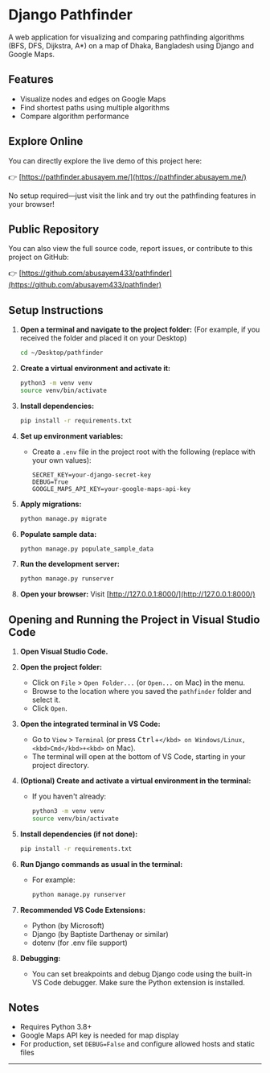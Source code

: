 # Django Pathfinder

A web application for visualizing and comparing pathfinding algorithms (BFS, DFS, Dijkstra, A\*) on a map of Dhaka, Bangladesh using Django and Google Maps.

## Features

- Visualize nodes and edges on Google Maps
- Find shortest paths using multiple algorithms
- Compare algorithm performance

## Explore Online

You can directly explore the live demo of this project here:

👉 [https://pathfinder.abusayem.me/](https://pathfinder.abusayem.me/)

No setup required—just visit the link and try out the pathfinding features in your browser!

## Public Repository

You can also view the full source code, report issues, or contribute to this project on GitHub:

👉 [https://github.com/abusayem433/pathfinder](https://github.com/abusayem433/pathfinder)

## Setup Instructions

1. **Open a terminal and navigate to the project folder:**
   (For example, if you received the folder and placed it on your Desktop)

   ```bash
   cd ~/Desktop/pathfinder
   ```

2. **Create a virtual environment and activate it:**

   ```bash
   python3 -m venv venv
   source venv/bin/activate
   ```

3. **Install dependencies:**

   ```bash
   pip install -r requirements.txt
   ```

4. **Set up environment variables:**

   - Create a `.env` file in the project root with the following (replace with your own values):
     ```env
     SECRET_KEY=your-django-secret-key
     DEBUG=True
     GOOGLE_MAPS_API_KEY=your-google-maps-api-key
     ```

5. **Apply migrations:**

   ```bash
   python manage.py migrate
   ```

6. **Populate sample data:**

   ```bash
   python manage.py populate_sample_data
   ```

7. **Run the development server:**

   ```bash
   python manage.py runserver
   ```

8. **Open your browser:**
   Visit [http://127.0.0.1:8000/](http://127.0.0.1:8000/)

## Opening and Running the Project in Visual Studio Code

1. **Open Visual Studio Code.**

2. **Open the project folder:**

   - Click on `File` > `Open Folder...` (or `Open...` on Mac) in the menu.
   - Browse to the location where you saved the `pathfinder` folder and select it.
   - Click `Open`.

3. **Open the integrated terminal in VS Code:**

   - Go to `View` > `Terminal` (or press <kbd>Ctrl</kbd>+<kbd>`</kbd> on Windows/Linux, <kbd>Cmd</kbd>+<kbd>`</kbd> on Mac).
   - The terminal will open at the bottom of VS Code, starting in your project directory.

4. **(Optional) Create and activate a virtual environment in the terminal:**

   - If you haven't already:
     ```bash
     python3 -m venv venv
     source venv/bin/activate
     ```

5. **Install dependencies (if not done):**

   ```bash
   pip install -r requirements.txt
   ```

6. **Run Django commands as usual in the terminal:**

   - For example:
     ```bash
     python manage.py runserver
     ```

7. **Recommended VS Code Extensions:**

   - Python (by Microsoft)
   - Django (by Baptiste Darthenay or similar)
   - dotenv (for .env file support)

8. **Debugging:**
   - You can set breakpoints and debug Django code using the built-in VS Code debugger. Make sure the Python extension is installed.

## Notes

- Requires Python 3.8+
- Google Maps API key is needed for map display
- For production, set `DEBUG=False` and configure allowed hosts and static files

---

